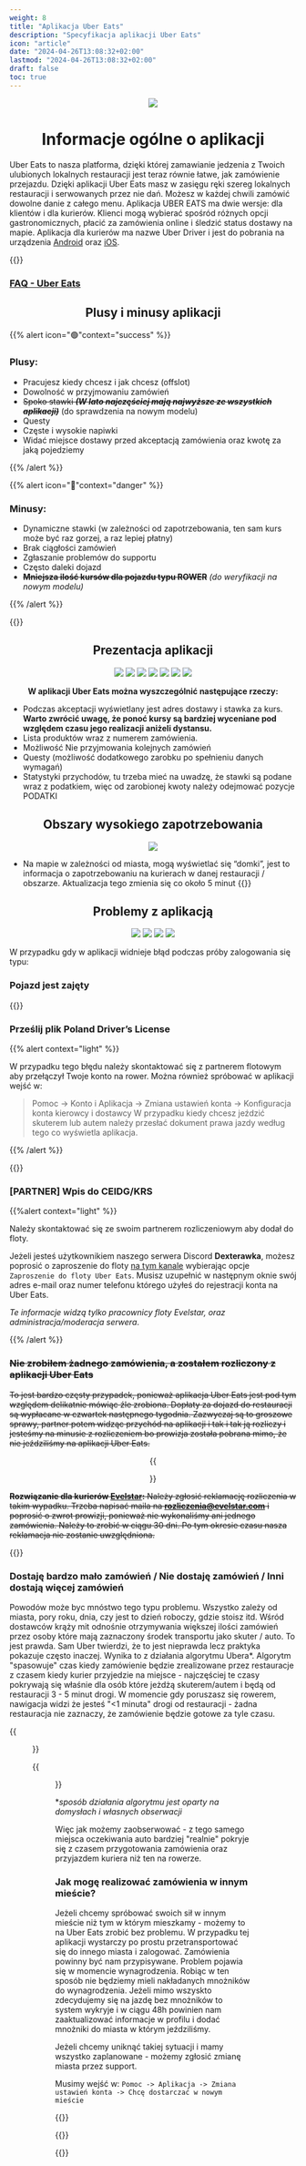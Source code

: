 ```yaml
---
weight: 8
title: "Aplikacja Uber Eats"
description: "Specyfikacja aplikacji Uber Eats"
icon: "article"
date: "2024-04-26T13:08:32+02:00"
lastmod: "2024-04-26T13:08:32+02:00"
draft: false
toc: true
---
```


<div style="text-align:center">

![](/images/uber.png)

# Informacje ogólne o aplikacji

</div>

Uber Eats to nasza platforma, dzięki której zamawianie jedzenia z Twoich ulubionych lokalnych restauracji jest teraz równie łatwe, jak zamówienie przejazdu.
Dzięki aplikacji Uber Eats masz w zasięgu ręki szereg lokalnych restauracji i serwowanych przez nie dań. Możesz w każdej chwili zamówić dowolne danie z całego menu.
Aplikacja UBER EATS ma dwie wersje: dla klientów i dla kurierów. Klienci mogą wybierać spośród różnych opcji gastronomicznych, płacić za zamówienia online i śledzić status dostawy na mapie. Aplikacja dla kurierów ma nazwe Uber Driver i jest do pobrania na urządzenia [Android](https://play.google.com/store/apps/details?id=com.ubercab.driver&hl=pl&gl=US) oraz [iOS](https://apps.apple.com/pl/app/uber-driver-drive-deliver/id1131342792). 

{{<alert context="info" text="Aplikacja **[Uber Driver](https://play.google.com/store/apps/details?id=com.ubercab.driver)** jest używana zarówno do usług dostaw jedzenia jak i taxi, nie ma osobnych aplikacji."/>}}

### [FAQ - Uber Eats](https://www.uber.com/pl/pl/deliver/basics/)

<div style="text-align:center">

## Plusy i minusy aplikacji

</div>

{{% alert icon="🟢"context="success" %}}

### Plusy:
* Pracujesz kiedy chcesz i jak chcesz (offslot)
* Dowolność w przyjmowaniu zamówień
* ~~Spoko stawki ***(W lato najczęściej mają najwyższe ze wszystkich aplikacji)***~~ (do sprawdzenia na nowym modelu)
* Questy
* Częste i wysokie napiwki
* Widać miejsce dostawy przed akceptacją zamówienia oraz kwotę za jaką pojedziemy
  
{{% /alert %}}

{{% alert icon="🔴"context="danger" %}}

### Minusy:
* Dynamiczne stawki (w zależności od zapotrzebowania, ten sam kurs może być raz gorzej, a raz lepiej płatny)
* Brak ciągłości zamówień
* Zgłaszanie problemów do supportu
* Często daleki dojazd
* ~~**Mniejsza ilość kursów dla pojazdu typu ROWER**~~ *(do weryfikacji na nowym modelu)*
  
{{% /alert %}}

{{<alert context="info" text="Uber Eats wyświetla w **PODSUMOWANIU** zarobki w kwotach **BRUTTO** - należy zarobioną kwotę podzielić przez 1.23 aby uzyskać kwotę netto. Kwota netto jest wyświetlana tylko w momencie akceptowania zamówienia!"/>}}

<div style="text-align:center">

## Prezentacja aplikacji


![](/images/ubereats_showcase/1.png)
![](/images/ubereats_showcase/2.png)
![](https://i.imgur.com/kqisznC.png)
![](/images/ubereats_showcase/7.png)
![](/images/ubereats_showcase/8.png)
![](/images/ubereats_showcase/9.png)
![](/images/ubereats_showcase/image-2.png)



**W aplikacji Uber Eats można wyszczególnić następujące rzeczy:**

</div>

* Podczas akceptacji wyświetlany jest adres dostawy i stawka za kurs. **Warto zwrócić uwagę, że ponoć kursy są bardziej wyceniane pod względem czasu jego realizacji aniżeli dystansu.**
* Lista produktów wraz z numerem zamówienia.
* Możliwość Nie przyjmowania kolejnych zamówień
* Questy (możliwość dodatkowego zarobku po spełnieniu danych wymagań)
* Statystyki przychodów, tu trzeba mieć na uwadzę, że stawki są podane wraz z podatkiem, więc od zarobionej kwoty należy odejmować pozycje PODATKI

<div style="text-align:center">

## Obszary wysokiego zapotrzebowania

![](/images/ubereats_showcase/5.png)
</div>

* Na mapie w zależności od miasta, mogą wyświetlać się “domki”, jest to informacja o zapotrzebowaniu na kurierach w danej restauracji / obszarze. Aktualizacja tego zmienia się co około 5 minut
  {{<alert context="warning" text="Niestety zazwyczaj ten obszar wysokiego zapotrzebowania nie ma nic wspólnego z rzeczywistością. Nie gwarantuje nam to zamówienia jeżeli będziemy siedzieć w jego miejscu"/>}} 
<div style="text-align:center">


## Problemy z aplikacją
![](/images/ubereats_showcase/appproblem.png)
![](/images/ubereats_showcase/6.png)
![](/images/ubereats_showcase/image61.png)
![](/images/ubereats_showcase/needs_attention.png)
</div>


W przypadku gdy w aplikacji widnieje błąd podczas próby zalogowania się typu:
### Pojazd jest zajęty
{{<alert context="light" text="Należy skontaktować się z supportem Ubera, poprzez aplikacje lub wejść w [podany link](https://help.uber.com/driving-and-delivering/article/nie-mo%C5%BCna-zalogowa%C4%87-si%C4%99-w-celu-realizowania-przejazd%C3%B3w?nodeId=4dccdd1e-b800-4140-a9b9-f00885b069ca)"/>}}
### Prześlij plik Poland Driver’s License

{{% alert context="light" %}}

W przypadku tego błędu należy skontaktować się z partnerem flotowym aby przełączył Twoje konto na rower. Można również spróbować w aplikacji wejść w: 
> Pomoc -> Konto i Aplikacja -> Zmiana ustawień konta -> Konfiguracja konta kierowcy i dostawcy
W przypadku kiedy chcesz jeździć skuterem lub autem należy przesłać dokument prawa jazdy według tego co wyświetla aplikacja. 

{{% /alert %}}

{{<alert context="warning" text="Jeżeli chcesz jeździć skuterem, a kwalifikujesz się do jazdy na dowód osobisty (urodziłeś się przed 1995r) to niestety według Ubera musisz mieć prawo jazdy"/>}}


### [PARTNER] Wpis do CEIDG/KRS
{{%alert context="light" %}}

Należy skontaktować się ze swoim partnerem rozliczeniowym aby dodał do floty.

Jeżeli jesteś użytkownikiem naszego serwera Discord **Dexterawka**, możesz poprosić o zaproszenie do floty [na tym kanale](https://discord.com/channels/1003287844825075762/1049309845448314900) wybierając opcje ``Zaproszenie do floty Uber Eats``. Musisz uzupełnić w następnym oknie swój adres e-mail oraz numer telefonu którego użyłeś do rejestracji konta na Uber Eats.

*Te informacje widzą tylko pracownicy floty Evelstar, oraz administracja/moderacja serwera*.

{{% /alert %}}

### ~~Nie zrobiłem żadnego zamówienia, a zostałem rozliczony z aplikacji Uber Eats~~

~~To jest bardzo częsty przypadek, ponieważ aplikacja Uber Eats jest pod tym względem delikatnie mówiąc źle zrobiona. Dopłaty za dojazd do restauracji są wypłacane w czwartek następnego tygodnia. Zazwyczaj są to groszowe sprawy, partner potem widząc przychód na aplikacji i tak i tak ją rozliczy i jesteśmy na minusie z rozliczeniem bo prowizja została pobrana mimo, że nie jeździliśmy na aplikacji Uber Eats.~~ 

<center>

{{<figure src="https://i.imgur.com/hG5r3pi.png" width="25%" caption="Tak wygląda rozliczenie w momencie gdy wypłacona jest opłata za dojazd do restauracji. Jak widzicie jest to całe 1.30zł brutto, a nie zrobiłem ani jednego zamówienia">}}

</center>

~~**Rozwiązanie dla kurierów [Evelstar](https://evelstar.com):** Należy zgłosić reklamację rozliczenia w takim wypadku. Trzeba napisać maila na **[rozliczenia@evelstar.com](mailto:rozliczenia@evelstar.com)** i poprosić o zwrot prowizji, ponieważ nie wykonaliśmy ani jednego zamówienia. Należy to zrobić w ciągu 30 dni. Po tym okresie czasu nasza reklamacja nie zostanie uwzględniona.~~


{{<alert context="info" text="**Problem już aktualnie nie występuje, ponieważ opłata za dojazd jest wliczona w stawkę bazową i nie jest doliczana osobno - 25.11.2024r**"/>}}



### Dostaję bardzo mało zamówień / Nie dostaję zamówień / Inni dostają więcej zamówień
Powodów może byc mnóstwo tego typu problemu. Wszystko zależy od miasta, pory roku, dnia, czy jest to dzień roboczy, gdzie stoisz itd. Wśród dostawców krąży mit odnośnie otrzymywania większej ilości zamówień przez osoby które mają zaznaczony środek transportu jako skuter / auto. To jest prawda. Sam Uber twierdzi, że to jest nieprawda lecz praktyka pokazuje często inaczej. Wynika to z działania algorytmu Ubera*. Algorytm "spasowuje" czas kiedy zamówienie będzie zrealizowane przez restauracje z czasem kiedy kurier przyjedzie na miejsce - najczęściej te czasy pokrywają się właśnie dla osób które jeżdżą skuterem/autem i będą od restauracji 3 - 5 minut drogi. W momencie gdy poruszasz się rowerem, nawigacja widzi że jesteś "<1 minuta" drogi od restauracji - żadna restauracja nie zaznaczy, że zamówienie będzie gotowe za tyle czasu.

{{<figure src="https://i.imgur.com/GYpTk5F.png" title="Czas dojazdu wg. mapy dla auta">}}

{{<figure src="https://i.imgur.com/syk3Iw9.png" title="Czas dojazdu wg. mapy dla roweru">}}

 \**sposób działania algorytmu jest oparty na domysłach i własnych obserwacji*

 Więc jak możemy zaobserwować - z tego samego miejsca oczekiwania auto bardziej "realnie" pokryje się z czasem przygotowania zamówienia oraz przyjazdem kuriera niż ten na rowerze.

 ### Jak mogę realizować zamówienia w innym mieście?

 Jeżeli chcemy spróbować swoich sił w innym mieście niż tym w którym mieszkamy - możemy to na Uber Eats zrobić bez problemu. W przypadku tej aplikacji wystarczy po prostu przetransportować się do innego miasta i zalogować. Zamówienia powinny być nam przypisywane. Problem pojawia się w momencie wynagrodzenia. Robiąc w ten sposób nie będziemy mieli nakładanych mnożników do wynagrodzenia. Jeżeli mimo wszyskto zdecydujemy się na jazdę bez mnożników to system wykryje i w ciągu 48h powinien nam zaaktualizować informacje w profilu i dodać mnożniki do miasta w którym jeździliśmy.

 Jeżeli chcemy uniknąć takiej sytuacji i mamy wszystko zaplanowane - możemy zgłosić zmianę miasta przez support. 
 
 Musimy wejść w: ``Pomoc -> Aplikacja -> Zmiana ustawień konta -> Chcę dostarczać w nowym mieście``

{{<alert context="danger" text="Sposób nie zadziała w przypadku jeżdzenia w **INNYM KRAJU** - do tego jest potrzebne nowe konto Uber Eats. Więcej informacji brak."/>}}

{{<alert context="warning" text="Gdy support zrobi Wam zmiane miasta to niestety oferta mnożników oraz bonusów z poprzedniego miasta znika"/>}}

 {{<alert context="info" text="Na Uber Eats wystarczy, że wykonamy czynności wymienione powyżej, nie musimy tworzyć żadnego dodatkowego konta ani nic z tych rzeczy. Oznacza to, że zarobione pieniądze z nowego miasta trafią w to samo rozliczenie co nasze standardowe miasto. Nic więcej nie musimy robić"/>}}

 

